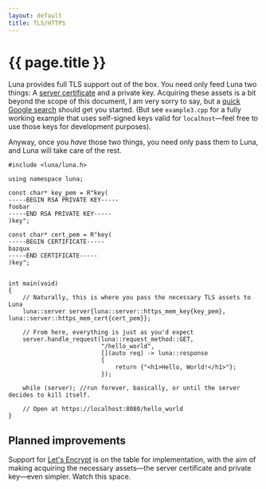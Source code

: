 ```yaml
---
layout: default
title: TLS/HTTPS
---
```


# {{ page.title }}

Luna provides full TLS support out of the box. You need only feed Luna two things: A
[server certificate](https://en.wikipedia.org/wiki/Transport_Layer_Security#Digital_certificates) and a
private key. Acquiring these assets is a bit beyond the scope of this document, I am very sorry to say, but a
[quick Google search](https://www.google.com/webhp?q=creating+HTTPS+keys) should get you started. (But see
`example3.cpp` for a fully working example that uses self-signed keys valid for `localhost`—feel free to use those
keys for development purposes).

Anyway, once you _have_ those two things, you need only pass them to Luna, and Luna will take care of the rest.

```
#include <luna/luna.h>

using namespace luna;

const char* key_pem = R"key(
-----BEGIN RSA PRIVATE KEY-----
foobar
-----END RSA PRIVATE KEY-----
)key";

const char* cert_pem = R"key(
-----BEGIN CERTIFICATE-----
bazqux
-----END CERTIFICATE-----
)key";


int main(void)
{
    // Naturally, this is where you pass the necessary TLS assets to Luna
    luna::server server{luna::server::https_mem_key{key_pem}, luna::server::https_mem_cert{cert_pem}};

    // From here, everything is just as you'd expect
    server.handle_request(luna::request_method::GET,
                          "/hello_world",
                          [](auto req) -> luna::response
                          {
                              return {"<h1>Hello, World!</h1>"};
                          });

    while (server); //run forever, basically, or until the server decides to kill itself.

    // Open at https://localhost:8080/hello_world
}
```

## Planned improvements

Support for [Let's Encrypt](https://letsencrypt.org/) is on the table for implementation, with the aim of making acquiring the necessary
assets—the server certificate and private key—even simpler. Watch this space.